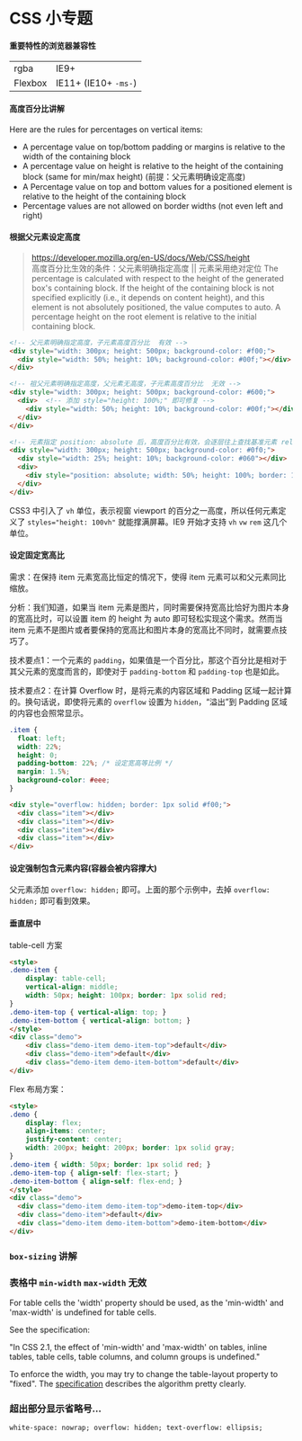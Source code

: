 # CSS 小专题

#### 重要特性的浏览器兼容性

|||
|----------|-----------------------
| rgba     | IE9+
| Flexbox  | IE11+ (IE10+ `-ms-`)

#### 高度百分比讲解

Here are the rules for percentages on vertical items:

* A percentage value on top/bottom padding or margins is relative to the width of the containing block
* A percentage value on height is relative to the height of the containing block (same for min/max height) (前提：父元素明确设定高度)
* A Percentage value on top and bottom values for a positioned element is relative to the height of the containing block
* Percentage values are not allowed on border widths (not even left and right)


#### 根据父元素设定高度

> https://developer.mozilla.org/en-US/docs/Web/CSS/height  
高度百分比生效的条件：父元素明确指定高度 || 元素采用绝对定位
The percentage is calculated with respect to the height of the generated box's containing block. If the height of the containing block is not specified explicitly (i.e., it depends on content height), and this element is not absolutely positioned, the value computes to auto. A percentage height on the root element is relative to the initial containing block.

```html
<!-- 父元素明确指定高度，子元素高度百分比  有效 -->
<div style="width: 300px; height: 500px; background-color: #f00;">
  <div style="width: 50%; height: 10%; background-color: #00f;"></div>
</div>

<!-- 祖父元素明确指定高度，父元素无高度，子元素高度百分比  无效 -->
<div style="width: 300px; height: 500px; background-color: #600;">
  <div>  <!-- 添加 style="height: 100%;" 即可修复 -->
    <div style="width: 50%; height: 10%; background-color: #00f;"></div>
  </div>
</div>

<!-- 元素指定 position: absolute 后，高度百分比有效，会逐层往上查找基准元素 relative absolute fixed -->
<div style="width: 300px; height: 500px; background-color: #0f0;">
  <div style="width: 25%; height: 10%; background-color: #060"></div>
  <div>
    <div style="position: absolute; width: 50%; height: 100%; border: 1px solid #00f;"></div>
  </div>
</div>
```

CSS3 中引入了 `vh` 单位，表示视窗 viewport 的百分之一高度，所以任何元素定义了 `styles="height: 100vh"` 就能撑满屏幕。IE9 开始才支持 `vh` `vw` `rem` 这几个单位。

#### 设定固定宽高比

需求：在保持 item 元素宽高比恒定的情况下，使得 item 元素可以和父元素同比缩放。

分析：我们知道，如果当 item 元素是图片，同时需要保持宽高比恰好为图片本身的宽高比时，可以设置 item 的 height 为 auto 即可轻松实现这个需求。然而当 item 元素不是图片或者要保持的宽高比和图片本身的宽高比不同时，就需要点技巧了。

技术要点1：一个元素的 `padding`，如果值是一个百分比，那这个百分比是相对于其父元素的宽度而言的，即使对于 `padding-bottom` 和 `padding-top` 也是如此。

技术要点2：在计算 Overflow 时，是将元素的内容区域和 Padding 区域一起计算的。换句话说，即使将元素的 `overflow` 设置为 `hidden`，“溢出”到 Padding 区域的内容也会照常显示。

```css
.item {
  float: left;
  width: 22%;
  height: 0;
  padding-bottom: 22%; /* 设定宽高等比例 */
  margin: 1.5%;
  background-color: #eee;
}
```

```html
<div style="overflow: hidden; border: 1px solid #f00;">
  <div class="item"></div>
  <div class="item"></div>
  <div class="item"></div>
  <div class="item"></div>
</div>
```

#### 设定强制包含元素内容(容器会被内容撑大)

父元素添加 `overflow: hidden;` 即可。上面的那个示例中，去掉 `overflow: hidden;` 即可看到效果。

#### 垂直居中

table-cell 方案

```html
<style>
.demo-item {
    display: table-cell;
    vertical-align: middle;
    width: 50px; height: 100px; border: 1px solid red;
}
.demo-item-top { vertical-align: top; }
.demo-item-bottom { vertical-align: bottom; }
</style>
<div class="demo">
    <div class="demo-item demo-item-top">default</div>
    <div class="demo-item">default</div>
    <div class="demo-item demo-item-bottom">default</div>
</div>
```

Flex 布局方案：

```html
<style>
.demo {
    display: flex;
    align-items: center;
    justify-content: center;
    width: 200px; height: 200px; border: 1px solid gray;
}
.demo-item { width: 50px; border: 1px solid red; }
.demo-item-top { align-self: flex-start; }
.demo-item-bottom { align-self: flex-end; }
</style>
<div class="demo">
  <div class="demo-item demo-item-top">demo-item-top</div>
  <div class="demo-item">default</div>
  <div class="demo-item demo-item-bottom">demo-item-bottom</div>
</div>
```


### `box-sizing` 讲解


### 表格中 `min-width` `max-width` 无效

For table cells the 'width' property should be used, as the 'min-width' and 'max-width' is undefined for table cells.

See the specification:

"In CSS 2.1, the effect of 'min-width' and 'max-width' on tables, inline tables, table cells, table columns, and column groups is undefined."

To enforce the width, you may try to change the table-layout property to "fixed". The [specification](https://www.w3.org/TR/CSS21/tables.html#propdef-table-layout) describes the algorithm pretty clearly.

### 超出部分显示省略号…

```
white-space: nowrap; overflow: hidden; text-overflow: ellipsis;
```


